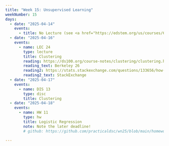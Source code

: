```yaml
---
title: "Week 15: Unsupervised Learning"
weekNumber: 15
days:
  - date: "2025-04-14"
    events:
      - title: No Lecture (see <a href="https://edstem.org/us/courses/69737/discussion/6528246">Ed</a> for details)
  - date: "2025-04-16"
    events:
      - name: LEC 24
        type: lecture
        title: Clustering
        reading: https://ds100.org/course-notes/clustering/clustering.html
        reading_text: Berkeley 26
        reading2: https://stats.stackexchange.com/questions/133656/how-to-understand-the-drawbacks-of-k-means
        reading2_text: StackExchange
  - date: "2025-04-17"
    events:
      - name: DIS 13
        type: disc
        title: Clustering
  - date: "2025-04-18"
    events:
      - name: HW 11
        type: hw
        title: Logistic Regression
        note: Note the later deadline!
        # github: https://github.com/practicaldsc/wn25/blob/main/homeworks/hw11/hw11.ipynb

---
```

